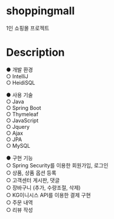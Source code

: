 # shoppingmall
1인 쇼핑몰 프로젝트
# Description
● 개발 환경  
  ○ IntelliJ  
  ○ HeidiSQL  
  
● 사용 기술  
  ○ Java  
  ○ Spring Boot  
  ○ Thymeleaf  
  ○ JavaScript  
  ○ Jquery  
  ○ Ajax  
  ○ JPA  
  ○ MySQL  
  
● 구현 기능  
  ○ Spring Security를 이용한 회원가입, 로그인  
  ○ 상품, 상품 옵션 등록  
  ○ 고객센터 게시판, 댓글  
  ○ 장바구니 (추가, 수량조절, 삭제)  
  ○ KG이니시스 API를 이용한 결제 구현  
  ○ 주문 내역  
  ○ 리뷰 작성  
